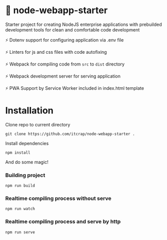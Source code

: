 # 🚀 node-webapp-starter

Starter project for creating NodeJS enterprise applications with prebuilded development tools for clean and comfortable code development

:zap: Dotenv support for configuring application via .env file

:zap: Linters for js and css files with code autofixing

:zap: Webpack for compiling code from `src` to `dist` directory

:zap: Webpack development server for serving application

:zap: PWA Support by Service Worker included in index.html template

# Installation

Clone repo to current directory

```
git clone https://github.com/itcrap/node-webapp-starter .
```

Install dependencies

```
npm install
```

And do some magic!



### Building project

```
npm run build
```

### Realtime compiling process without serve

```
npm run watch
```

### Realtime compiling process and serve by http

```
npm run serve
```
